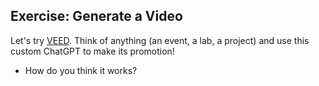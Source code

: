 ## Exercise: Generate a Video

Let's try [VEED](https://chatgpt.com/g/g-Hkqnd7mFT-video-gpt-by-veed). Think of anything (an event, a lab, a project) and use this custom ChatGPT to make its promotion!

- How do you think it works?